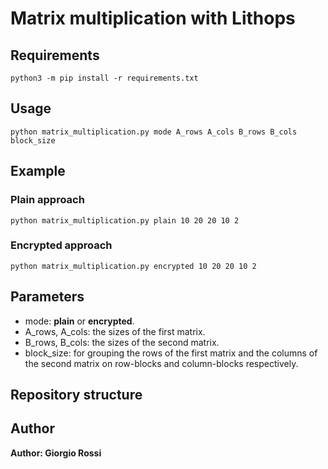 # Matrix multiplication with Lithops

## Requirements
```console
python3 -m pip install -r requirements.txt
```
## Usage 
```console
python matrix_multiplication.py mode A_rows A_cols B_rows B_cols block_size
```

## Example 
### Plain approach
```console
python matrix_multiplication.py plain 10 20 20 10 2
```
### Encrypted approach
```console
python matrix_multiplication.py encrypted 10 20 20 10 2
```

## Parameters
- mode: **plain** or **encrypted**.
- A_rows, A_cols: the sizes of the first matrix.
- B_rows, B_cols: the sizes of the second matrix.
- block_size: for grouping the rows of the first matrix and the columns of the second matrix on row-blocks and column-blocks respectively.

## Repository structure

## Author
**Author: Giorgio Rossi**
